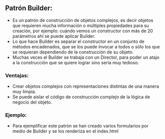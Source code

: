 ## Patrón Builder:
- Es un patrón de construcción de objetos complejos, es decir objetos que requieren mucha información o múltiples propiedades para su creación, por ejemplo: cuándo vemos un constructor con más de 20 parámetros ahí se puede aplicar Builder.
- Lo que hace Builder es separar el constructor en un conjunto de métodos encadenados, que se los puede  invocar a todos o sólo los que se requieran dependiendo de la construcción de su objeto. 
- Muchas veces el Builder se trabaja con un Director, para poder un atajo a la construcción que se quiere lograr sino sería muy tedioso.

### Ventajas:
- Crear objetos complejos con representaciones distintas de una manera muy limpia.
- Se puede aislar el código de construcción complejo de la lógica de negocio del objeto.

### Ejemplo:
- Para ejemplificar este patrón se han creado varios formularios por medio de Builder y se los renderiza en el index.html
